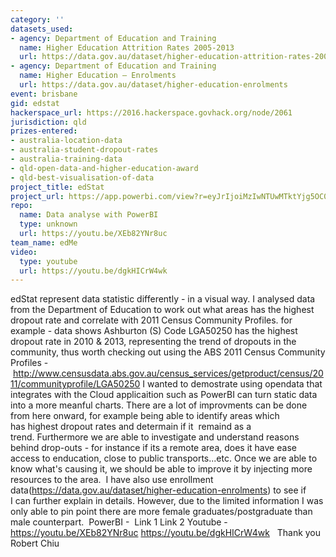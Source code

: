 ```yaml
---
category: ''
datasets_used:
- agency: Department of Education and Training
  name: Higher Education Attrition Rates 2005-2013
  url: https://data.gov.au/dataset/higher-education-attrition-rates-2005-2013
- agency: Department of Education and Training
  name: Higher Education – Enrolments
  url: https://data.gov.au/dataset/higher-education-enrolments
event: brisbane
gid: edstat
hackerspace_url: https://2016.hackerspace.govhack.org/node/2061
jurisdiction: qld
prizes-entered:
- australia-location-data
- australia-student-dropout-rates
- australia-training-data
- qld-open-data-and-higher-education-award
- qld-best-visualisation-of-data
project_title: edStat
project_url: https://app.powerbi.com/view?r=eyJrIjoiMzIwNTUwMTktYjg5OC00MjllLWI4MzctZGEyZjFhM2VhYTVmIiwidCI6IjA5OGU4NzgyLTVmNTItNGQ0OC1hMGNlLTIwZWI0N2M1MDEyNSIsImMiOjEwfQ%3D%3D
repo:
  name: Data analyse with PowerBI
  type: unknown
  url: https://youtu.be/XEb82YNr8uc
team_name: edMe
video:
  type: youtube
  url: https://youtu.be/dgkHICrW4wk
---
```


edStat represent data statistic differently - in a visual way.
I analysed data from the Department of Education to work out what areas has the highest dropout rate and correlate with 2011 Census Community Profiles.
for example - data shows Ashburton (S) Code LGA50250 has the highest dropout rate in 2010 & 2013, representing the trend of dropouts in the community, thus worth checking out using the ABS 2011 Census Community Profiles - http://www.censusdata.abs.gov.au/census_services/getproduct/census/2011/communityprofile/LGA50250
I wanted to demostrate using opendata that integrates with the Cloud applicaition such as PowerBI can turn static data into a more meanful charts. There are a lot of improvments can be done from here onward, for example being able to identify areas which has highest dropout rates and determain if it  remaind as a trend. Furthermore we are able to investigate and understand reasons behind drop-outs - for instance if its a remote area, does it have ease access to enducation, close to public transports...etc. Once we are able to know what's causing it, we should be able to improve it by injecting more resources to the area. 
I have also use enrollment data(https://data.gov.au/dataset/higher-education-enrolments) to see if I can further explain in details. However, due to the limited information I was only able to pin point there are more female graduates/postgraduate than male counterpart. 
PowerBI - 
Link 1
Link 2
Youtube - 
https://youtu.be/XEb82YNr8uc
https://youtu.be/dgkHICrW4wk
 
Thank you
 
Robert Chiu